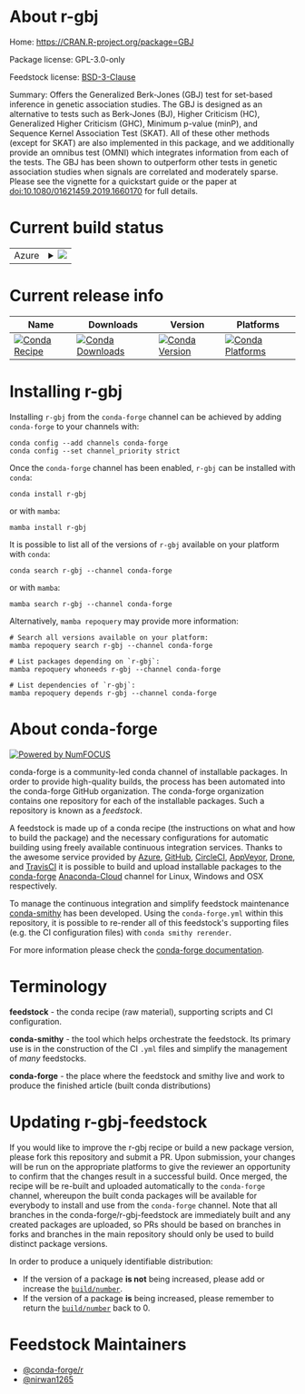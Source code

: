 About r-gbj
===========

Home: https://CRAN.R-project.org/package=GBJ

Package license: GPL-3.0-only

Feedstock license: [BSD-3-Clause](https://github.com/conda-forge/r-gbj-feedstock/blob/main/LICENSE.txt)

Summary: Offers the Generalized Berk-Jones (GBJ) test for set-based inference in genetic association studies. The GBJ is designed as an alternative to tests such as Berk-Jones (BJ), Higher Criticism (HC), Generalized Higher Criticism (GHC), Minimum p-value (minP), and Sequence Kernel Association Test (SKAT). All of these other methods (except for SKAT) are also implemented in this package, and we additionally provide an omnibus test (OMNI) which integrates information from each of the tests. The GBJ has been shown to outperform other tests in genetic association studies when signals are correlated and moderately sparse. Please see the vignette for a quickstart guide or the paper at <doi:10.1080/01621459.2019.1660170> for full details.

Current build status
====================


<table>
    
  <tr>
    <td>Azure</td>
    <td>
      <details>
        <summary>
          <a href="https://dev.azure.com/conda-forge/feedstock-builds/_build/latest?definitionId=16181&branchName=main">
            <img src="https://dev.azure.com/conda-forge/feedstock-builds/_apis/build/status/r-gbj-feedstock?branchName=main">
          </a>
        </summary>
        <table>
          <thead><tr><th>Variant</th><th>Status</th></tr></thead>
          <tbody><tr>
              <td>linux_64_r_base4.1</td>
              <td>
                <a href="https://dev.azure.com/conda-forge/feedstock-builds/_build/latest?definitionId=16181&branchName=main">
                  <img src="https://dev.azure.com/conda-forge/feedstock-builds/_apis/build/status/r-gbj-feedstock?branchName=main&jobName=linux&configuration=linux_64_r_base4.1" alt="variant">
                </a>
              </td>
            </tr><tr>
              <td>linux_64_r_base4.2</td>
              <td>
                <a href="https://dev.azure.com/conda-forge/feedstock-builds/_build/latest?definitionId=16181&branchName=main">
                  <img src="https://dev.azure.com/conda-forge/feedstock-builds/_apis/build/status/r-gbj-feedstock?branchName=main&jobName=linux&configuration=linux_64_r_base4.2" alt="variant">
                </a>
              </td>
            </tr><tr>
              <td>osx_64_r_base4.1</td>
              <td>
                <a href="https://dev.azure.com/conda-forge/feedstock-builds/_build/latest?definitionId=16181&branchName=main">
                  <img src="https://dev.azure.com/conda-forge/feedstock-builds/_apis/build/status/r-gbj-feedstock?branchName=main&jobName=osx&configuration=osx_64_r_base4.1" alt="variant">
                </a>
              </td>
            </tr><tr>
              <td>osx_64_r_base4.2</td>
              <td>
                <a href="https://dev.azure.com/conda-forge/feedstock-builds/_build/latest?definitionId=16181&branchName=main">
                  <img src="https://dev.azure.com/conda-forge/feedstock-builds/_apis/build/status/r-gbj-feedstock?branchName=main&jobName=osx&configuration=osx_64_r_base4.2" alt="variant">
                </a>
              </td>
            </tr><tr>
              <td>win_64</td>
              <td>
                <a href="https://dev.azure.com/conda-forge/feedstock-builds/_build/latest?definitionId=16181&branchName=main">
                  <img src="https://dev.azure.com/conda-forge/feedstock-builds/_apis/build/status/r-gbj-feedstock?branchName=main&jobName=win&configuration=win_64_" alt="variant">
                </a>
              </td>
            </tr>
          </tbody>
        </table>
      </details>
    </td>
  </tr>
</table>

Current release info
====================

| Name | Downloads | Version | Platforms |
| --- | --- | --- | --- |
| [![Conda Recipe](https://img.shields.io/badge/recipe-r--gbj-green.svg)](https://anaconda.org/conda-forge/r-gbj) | [![Conda Downloads](https://img.shields.io/conda/dn/conda-forge/r-gbj.svg)](https://anaconda.org/conda-forge/r-gbj) | [![Conda Version](https://img.shields.io/conda/vn/conda-forge/r-gbj.svg)](https://anaconda.org/conda-forge/r-gbj) | [![Conda Platforms](https://img.shields.io/conda/pn/conda-forge/r-gbj.svg)](https://anaconda.org/conda-forge/r-gbj) |

Installing r-gbj
================

Installing `r-gbj` from the `conda-forge` channel can be achieved by adding `conda-forge` to your channels with:

```
conda config --add channels conda-forge
conda config --set channel_priority strict
```

Once the `conda-forge` channel has been enabled, `r-gbj` can be installed with `conda`:

```
conda install r-gbj
```

or with `mamba`:

```
mamba install r-gbj
```

It is possible to list all of the versions of `r-gbj` available on your platform with `conda`:

```
conda search r-gbj --channel conda-forge
```

or with `mamba`:

```
mamba search r-gbj --channel conda-forge
```

Alternatively, `mamba repoquery` may provide more information:

```
# Search all versions available on your platform:
mamba repoquery search r-gbj --channel conda-forge

# List packages depending on `r-gbj`:
mamba repoquery whoneeds r-gbj --channel conda-forge

# List dependencies of `r-gbj`:
mamba repoquery depends r-gbj --channel conda-forge
```


About conda-forge
=================

[![Powered by
NumFOCUS](https://img.shields.io/badge/powered%20by-NumFOCUS-orange.svg?style=flat&colorA=E1523D&colorB=007D8A)](https://numfocus.org)

conda-forge is a community-led conda channel of installable packages.
In order to provide high-quality builds, the process has been automated into the
conda-forge GitHub organization. The conda-forge organization contains one repository
for each of the installable packages. Such a repository is known as a *feedstock*.

A feedstock is made up of a conda recipe (the instructions on what and how to build
the package) and the necessary configurations for automatic building using freely
available continuous integration services. Thanks to the awesome service provided by
[Azure](https://azure.microsoft.com/en-us/services/devops/), [GitHub](https://github.com/),
[CircleCI](https://circleci.com/), [AppVeyor](https://www.appveyor.com/),
[Drone](https://cloud.drone.io/welcome), and [TravisCI](https://travis-ci.com/)
it is possible to build and upload installable packages to the
[conda-forge](https://anaconda.org/conda-forge) [Anaconda-Cloud](https://anaconda.org/)
channel for Linux, Windows and OSX respectively.

To manage the continuous integration and simplify feedstock maintenance
[conda-smithy](https://github.com/conda-forge/conda-smithy) has been developed.
Using the ``conda-forge.yml`` within this repository, it is possible to re-render all of
this feedstock's supporting files (e.g. the CI configuration files) with ``conda smithy rerender``.

For more information please check the [conda-forge documentation](https://conda-forge.org/docs/).

Terminology
===========

**feedstock** - the conda recipe (raw material), supporting scripts and CI configuration.

**conda-smithy** - the tool which helps orchestrate the feedstock.
                   Its primary use is in the construction of the CI ``.yml`` files
                   and simplify the management of *many* feedstocks.

**conda-forge** - the place where the feedstock and smithy live and work to
                  produce the finished article (built conda distributions)


Updating r-gbj-feedstock
========================

If you would like to improve the r-gbj recipe or build a new
package version, please fork this repository and submit a PR. Upon submission,
your changes will be run on the appropriate platforms to give the reviewer an
opportunity to confirm that the changes result in a successful build. Once
merged, the recipe will be re-built and uploaded automatically to the
`conda-forge` channel, whereupon the built conda packages will be available for
everybody to install and use from the `conda-forge` channel.
Note that all branches in the conda-forge/r-gbj-feedstock are
immediately built and any created packages are uploaded, so PRs should be based
on branches in forks and branches in the main repository should only be used to
build distinct package versions.

In order to produce a uniquely identifiable distribution:
 * If the version of a package **is not** being increased, please add or increase
   the [``build/number``](https://docs.conda.io/projects/conda-build/en/latest/resources/define-metadata.html#build-number-and-string).
 * If the version of a package **is** being increased, please remember to return
   the [``build/number``](https://docs.conda.io/projects/conda-build/en/latest/resources/define-metadata.html#build-number-and-string)
   back to 0.

Feedstock Maintainers
=====================

* [@conda-forge/r](https://github.com/conda-forge/r/)
* [@nirwan1265](https://github.com/nirwan1265/)

